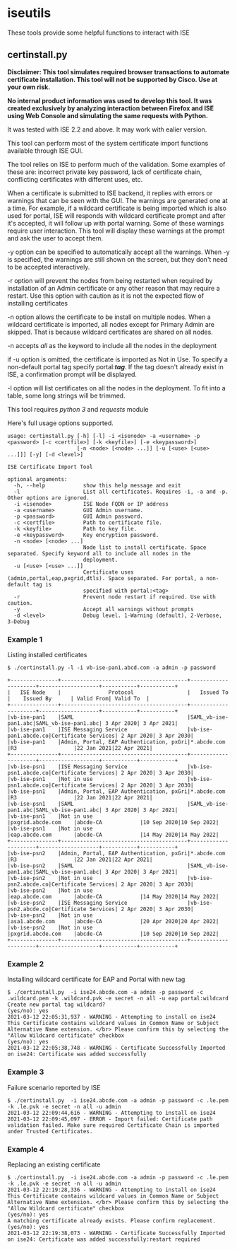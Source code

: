 # iseutils

  These tools provide some helpful functions to interact with ISE

## certinstall.py

**Disclaimer: This tool simulates required browser transactions to automate certificate installation. This tool will not be supported by Cisco. Use at your own risk.**

**No internal product information was used to develop this tool. It was created exclusively by analyzing interaction between Firefox and ISE using Web Console and simulating the same requests with Python.**

It was tested with ISE 2.2 and above. It may work with ealier version.

This tool can perform most of the system certificate import functions available through ISE GUI.

The tool relies on ISE to perform much of the validation. Some examples of these are: incorrect private key password, lack of certificate chain, conflicting certificates with different uses, etc.

When a certificate is submitted to ISE backend, it replies with errors or warnings that can be seen with the GUI. The warnings are generated one at a time. For example, if a wildcard certificate is being imported which is also used for portal, ISE will responds with wildcard certificate prompt and after it's accepted, it will follow up with portal warning. Some of these warnings require user interaction. This tool will display these warnings at the prompt and ask the user to accept them.

-y option can be specified to automatically accept all the warnings. When -y is specified, the warnings are still shown on the screen, but they don't need to be accepted interactively.

-r option will prevent the nodes from being restarted when required by installation of an Admin certificate or any other reason that may require a restart. Use this option with caution as it is not the expected flow of installing certificates

-n option allows the certificate to be install on multiple nodes. When a wildcard certificate is imported, all nodes except for Primary Admin are skipped. That is because wildcard certificates are shared on all nodes.

-n accepts *all* as the keyword to include all the nodes in the deployment

if -u option is omitted, the certificate is imported as Not in Use. To specify a non-default portal tag specify portal:***tag***. If the tag doesn't already exist in ISE, a confirmation prompt will be displayed.

-l option will list certificates on all the nodes in the deployment. To fit into a table, some long strings will be trimmed.

This tool requires *python 3* and *requests* module

Here's full usage options supported.

    usage: certinstall.py [-h] [-l] -i <isenode> -a <username> -p <password> [-c <certfile>] [-k <keyfile>] [-e <keypassword>]
                          [-n <node> [<node> ...]] [-u [<use> [<use> ...]]] [-y] [-d <level>]
    
    ISE Certificate Import Tool
    
    optional arguments:
      -h, --help            show this help message and exit
      -l                    List all certificates. Requires -i, -a and -p. Other options are ignored.
      -i <isenode>          ISE Node FQDN or IP address
      -a <username>         GUI Admin username.
      -p <password>         GUI Admin password.
      -c <certfile>         Path to certificate file.
      -k <keyfile>          Path to key file.
      -e <keypassword>      Key encryption password.
      -n <node> [<node> ...]
                            Node list to install certificate. Space separated. Specify keyword all to include all nodes in the
                            deployment.
      -u [<use> [<use> ...]]
                            Certificate uses (admin,portal,eap,pxgrid,dtls). Space separated. For portal, a non-default tag is
                            specified with portal:<tag>
      -r                    Prevent node restart if required. Use with caution.
      -y                    Accept all warnings without prompts
      -d <level>            Debug level. 1-Warning (default), 2-Verbose, 3-Debug
### Example 1
Listing installed certificates

    $ ./certinstall.py -l -i vb-ise-pan1.abcd.com -a admin -p password
    
    +---------------+----------------------------------------+---------------------+-------------------+-----------+-----------+
    |   ISE Node    |               Protocol                 |   Issued To         |    Issued By      | Valid From| Valid To  |
    +---------------+----------------------------------------+---------------------+-------------------+-----------+-----------+
    |vb-ise-pan1    |SAML                                    |SAML_vb-ise-pan1.abc|SAML_vb-ise-pan1.abc| 3 Apr 2020| 3 Apr 2021|
    |vb-ise-pan1    |ISE Messaging Service                   |vb-ise-pan1.abcde.co|Certificate Services| 2 Apr 2020| 3 Apr 2030|
    |vb-ise-pan1    |Admin, Portal, EAP Authentication, pxGri|*.abcde.com         |R3                  |22 Jan 2021|22 Apr 2021|
    +---------------+----------------------------------------+---------------------+-------------------+-----------+-----------+
    |vb-ise-psn1    |ISE Messaging Service                   |vb-ise-psn1.abcde.co|Certificate Services| 2 Apr 2020| 3 Apr 2030|
    |vb-ise-psn1    |Not in use                              |vb-ise-psn1.abcde.co|Certificate Services| 2 Apr 2020| 3 Apr 2030|
    |vb-ise-psn1    |Admin, Portal, EAP Authentication, pxGri|*.abcde.com         |R3                  |22 Jan 2021|22 Apr 2021|
    |vb-ise-psn1    |SAML                                    |SAML_vb-ise-pan1.abc|SAML_vb-ise-pan1.abc| 3 Apr 2020| 3 Apr 2021|
    |vb-ise-psn1    |Not in use                              |pxgrid.abcde.com    |abcde-CA            |10 Sep 2020|10 Sep 2022|
    |vb-ise-psn1    |Not in use                              |eap.abcde.com       |abcde-CA            |14 May 2020|14 May 2022|
    +---------------+----------------------------------------+---------------------+-------------------+-----------+-----------+
    |vb-ise-psn2    |Admin, Portal, EAP Authentication, pxGri|*.abcde.com         |R3                  |22 Jan 2021|22 Apr 2021|
    |vb-ise-psn2    |SAML                                    |SAML_vb-ise-pan1.abc|SAML_vb-ise-pan1.abc| 3 Apr 2020| 3 Apr 2021|
    |vb-ise-psn2    |Not in use                              |vb-ise-psn2.abcde.co|Certificate Services| 2 Apr 2020| 3 Apr 2030|
    |vb-ise-psn2    |Not in use                              |eap.abcde.com       |abcde-CA            |14 May 2020|14 May 2022|
    |vb-ise-psn2    |ISE Messaging Service                   |vb-ise-psn2.abcde.co|Certificate Services| 2 Apr 2020| 3 Apr 2030|
    |vb-ise-psn2    |Not in use                              |asa1.abcde.com      |abcde-CA            |20 Apr 2020|20 Apr 2022|
    |vb-ise-psn2    |Not in use                              |pxgrid.abcde.com    |abcde-CA            |10 Sep 2020|10 Sep 2022|
    +---------------+----------------------------------------+---------------------+-------------------+-----------+-----------+
### Example 2
Installing wildcard certificate for EAP and Portal with new tag

    $ ./certinstall.py  -i ise24.abcde.com -a admin -p password -c .wildcard.pem -k .wildcard.pvk -e secret -n all -u eap portal:wildcard
    Create new portal tag wildcard?
    (yes/no): yes
    2021-03-12 22:05:31,937 - WARNING - Attempting to install on ise24
    This Certificate contains wildcard values in Common Name or Subject Alternative Name extension. </br> Please confirm this by selecting the "Allow Wildcard certificate" checkbox
    (yes/no): yes
    2021-03-12 22:05:38,748 - WARNING - Certificate Successfully Imported on ise24: Certificate was added successfully
### Example 3
Failure scenario reported by ISE

    $ ./certinstall.py  -i ise24.abcde.com -a admin -p password -c .le.pem -k .le.pvk -e secret -n all -u admin
    2021-03-12 22:09:44,616 - WARNING - Attempting to install on ise24
    2021-03-12 22:09:45,097 - ERROR - Import failed: Certificate path validation failed. Make sure required Certificate Chain is imported under Trusted Certificates.
### Example 4
Replacing an existing certificate

    $ ./certinstall.py  -i ise24.abcde.com -a admin -p password -c .le.pem -k .le.pvk -e secret -n all -u admin
    2021-03-12 22:19:28,336 - WARNING - Attempting to install on ise24
    This Certificate contains wildcard values in Common Name or Subject Alternative Name extension. </br> Please confirm this by selecting the "Allow Wildcard certificate" checkbox
    (yes/no): yes
    A matching certificate already exists. Please confirm replacement.
    (yes/no): yes
    2021-03-12 22:19:38,073 - WARNING - Certificate Successfully Imported on ise24: Certificate was added successfully:restart required
